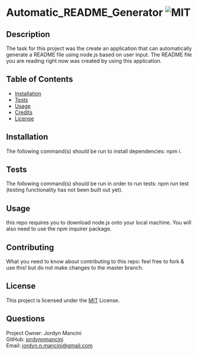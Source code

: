 # Automatic_README_Generator   ![MIT](https://www.shields.io/badge/license-MIT-green)

  ## Description
  The task for this project was the create an application that can automatically generate a README file using node.js based on user input. The README file you are reading right now was created by using this application.

  ## Table of Contents
  - [Installation](#installation)
  - [Tests](#tests)
  - [Usage](#usage)
  - [Credits](#credits)
  - [License](#license)

  ## Installation
  The following command(s) should be run to install dependencies: npm i.

  ## Tests
  The following command(s) should be run in order to run tests: npm run test (testing functionality has not been built out yet). 

  ## Usage 
  this repo requires you to download node.js onto your local machine. You will also need to use the npm inquirer package.

  ## Contributing 
  What you need to know about contributing to this repo: feel free to fork & use this! but do not make changes to the master branch.

  ## License 
  This project is licensed under the [MIT](https://www.mit.edu/~amini/LICENSE.md) License. 

  ## Questions
  Project Owner: Jordyn Mancini </br>
  GitHub: [jordynnmancini](https://github.com/jordynnmancini/) </br> 
  Email: jordyn.n.mancini@gmail.com

